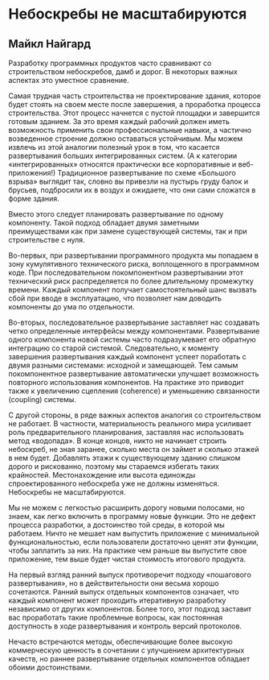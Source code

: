 # Небоскребы не масштабируются

## Майкл Найгард

Разработку программных продуктов часто сравнивают со строительством
небоскребов, дамб и дорог. В некоторых важных аспектах это уместное
сравнение.

Самая трудная часть строительства не проектирование здания, которое
будет стоять на своем месте после завершения, а проработка процесса
строительства. Этот процесс начнется с пустой площадки и завершится готовым
зданием. За это время каждый рабочий должен иметь возможность
применить свои профессиональные навыки, а частично возведенное строение
должно оставаться устойчивым. Мы можем извлечь из этой аналогии
полезный урок в том, что касается развертывания больших
интегрированных систем. (А к категории «интегрированных» относятся практически все
корпоративные и веб-приложения!) Традиционное развертывание по схеме
«Большого взрыва» выглядит так, словно вы привезли на пустырь груду
балок и брусьев, подбросили их в воздух и ожидаете, что они сами сложатся
в форме здания.

Вместо этого следует планировать развертывание по одному компоненту.
Такой подход обладает двумя заметными преимуществами как при замене
существующей системы, так и при строительстве с нуля.

Во-первых, при развертывании программного продукта мы попадаем в
зону кумулятивного технического риска, воплощенного в программном коде.
При последовательном покомпонентном развертывании этот технический
риск распределяется по более длительному промежутку времени. Каждый
компонент получает самостоятельный шанс вызвать сбой при вводе в
эксплуатацию, что позволяет нам доводить компоненты до ума по отдельности.

Во-вторых, последовательное развертывание заставляет нас создавать
четко определенные интерфейсы между компонентами. Развертывание одного
компонента новой системы часто подразумевает его обратную интеграцию
со старой системой. Следовательно, к моменту завершения развертывания
каждый компонент успеет поработать с двумя разными системами:
исходной и замещающей. Тем самым покомпонентное развертывание
автоматически улучшает возможность повторного использования компонентов. На
практике это приводит также к увеличению сцепления (coherence) и
уменьшению связанности (coupling) системы.

С другой стороны, в ряде важных аспектов аналогия со строительством
не работает. В частности, материальность реального мира усиливает роль
предварительного планирования, заставляя нас использовать метод
«водопада». В конце концов, никто не начинает строить небоскреб, не зная
заранее, сколько места он займет и сколько этажей в нем будет. Добавлять этажи
к существующему зданию слишком дорого и рискованно, поэтому мы
стараемся избегать таких крайностей. Местонахождение или высота единожды
спроектированного небоскреба уже не должны изменяться. Небоскребы не
масштабируются.

Мы не можем с легкостью расширить дорогу новыми полосами, но знаем,
как легко включить в программу новые функции. Это не дефект процесса
разработки, а достоинство той среды, в которой мы работаем. Ничто не
мешает нам выпустить приложение с минимальной функциональностью, если
пользователи достаточно ценят эти функции, чтобы заплатить за них. На
практике чем раньше вы выпустите свое приложение, тем выше будет
чистая стоимость итогового продукта.

На первый взгляд ранний выпуск противоречит подходу «пошагового
развертывания», но в действительности они весьма хорошо сочетаются.
Ранний выпуск отдельных компонентов означает, что каждый компонент
может проходить итеративную разработку независимо от других компонентов.
Более того, этот подход заставит вас проработать такие проблемные
вопросы, как постоянная доступность в ходе развертывания и контроль версий
протоколов.

Нечасто встречаются методы, обеспечивающие более высокую
коммерческую ценность в сочетании с улучшением архитектурных качеств, но раннее
развертывание отдельных компонентов обладает обоими достоинствами.